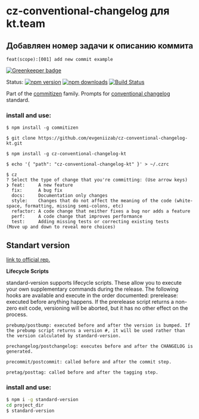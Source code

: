 # cz-conventional-changelog для kt.team
## Добавляен номер задачи к описанию коммита
```
feat(scope):[001] add new commit example
```
[![Greenkeeper badge](https://badges.greenkeeper.io/commitizen/cz-conventional-changelog.svg)](https://greenkeeper.io/)

Status:
[![npm version](https://img.shields.io/npm/v/cz-conventional-changelog.svg?style=flat-square)](https://www.npmjs.org/package/cz-conventional-changelog)
[![npm downloads](https://img.shields.io/npm/dm/cz-conventional-changelog.svg?style=flat-square)](http://npm-stat.com/charts.html?package=cz-conventional-changelog&from=2015-08-01)
[![Build Status](https://img.shields.io/travis/commitizen/cz-conventional-changelog.svg?style=flat-square)](https://travis-ci.org/commitizen/cz-conventional-changelog)

Part of the [commitizen](https://github.com/commitizen/cz-cli) family. Prompts for [conventional changelog](https://github.com/conventional-changelog/conventional-changelog) standard.

### install and use:
```
$ npm install -g commitizen

$ git clone https://github.com/evgeniizab/cz-conventional-changelog-kt.git

$ npm install -g cz-conventional-changelog-kt

$ echo '{ "path": "cz-conventional-changelog-kt" }' > ~/.czrc
```

```
$ cz
? Select the type of change that you're committing: (Use arrow keys)
❯ feat:     A new feature
  fix:      A bug fix
  docs:     Documentation only changes
  style:    Changes that do not affect the meaning of the code (white-space, formatting, missing semi-colons, etc)
  refactor: A code change that neither fixes a bug nor adds a feature
  perf:     A code change that improves performance
  test:     Adding missing tests or correcting existing tests
(Move up and down to reveal more choices)
```

## Standart version
[link to official rep.](https://github.com/conventional-changelog/standard-version)

**Lifecycle Scripts**

standard-version supports lifecycle scripts. These allow you to execute your own supplementary commands during the release. The following hooks are available and execute in the order documented:
    prerelease: executed before anything happens. If the prerelease script returns a non-zero exit code, versioning will be aborted, but it has no other effect on the process.

    prebump/postbump: executed before and after the version is bumped. If the prebump script returns a version #, it will be used rather than the version calculated by standard-version.

    prechangelog/postchangelog: executes before and after the CHANGELOG is generated.

    precommit/postcommit: called before and after the commit step.

    pretag/posttag: called before and after the tagging step.
### install and use:
```bash
$ npm i -g standard-version
cd project_dir
$ standard-version
```
